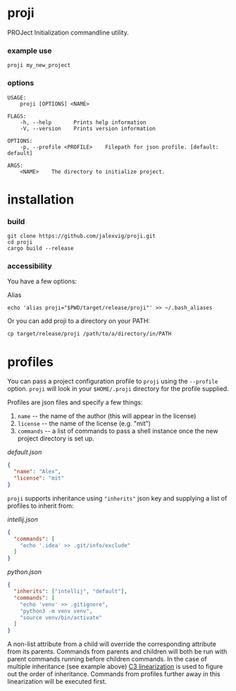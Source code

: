 # proji

PROJect Initialization commandline utility.

### example use

```
proji my_new_project
```

### options

```
USAGE:
    proji [OPTIONS] <NAME>

FLAGS:
    -h, --help       Prints help information
    -V, --version    Prints version information

OPTIONS:
    -p, --profile <PROFILE>    Filepath for json profile. [default: default]

ARGS:
    <NAME>    The directory to initialize project.
```

# installation

### build

```
git clone https://github.com/jalexvig/proji.git
cd proji
cargo build --release
```

### accessibility

You have a few options:

Alias 

```
echo 'alias proji="$PWD/target/release/proji"' >> ~/.bash_aliases
```

Or you can add proji to a directory on your PATH:

```
cp target/release/proji /path/to/a/directory/in/PATH
```

# profiles

You can pass a project configuration profile to `proji` using the `--profile` option. `proji` will look in your `$HOME/.proji` directory for the profile supplied.

Profiles are json files and specify a few things:

1. `name` -- the name of the author (this will appear in the license)
2. `license` -- the name of the license (e.g. "mit")
3. `commands` -- a list of commands to pass a shell instance once the new project directory is set up.

*default.json*
```json
{
  "name": "Alex",
  "license": "mit"
}
```

`proji` supports inheritance using `"inherits"` json key and supplying a list of profiles to inherit from:

*intellij.json*
```json
{
  "commands": [
    "echo '.idea' >> .git/info/exclude"
  ]
}
```

*python.json*
```json
{
  "inherits": ["intellij", "default"],
  "commands": [
    "echo 'venv' >> .gitignore",
    "python3 -m venv venv",
    "source venv/bin/activate"
  ]
}
```

A non-list attribute from a child will override the corresponding attribute from its parents. Commands from parents and children will both be run with parent commands running before children commands. In the case of multiple inheritance (see example above) [C3 linearization](https://en.wikipedia.org/wiki/C3_linearization) is used to figure out the order of inheritance. Commands from profiles further away in this linearization will be executed first.

